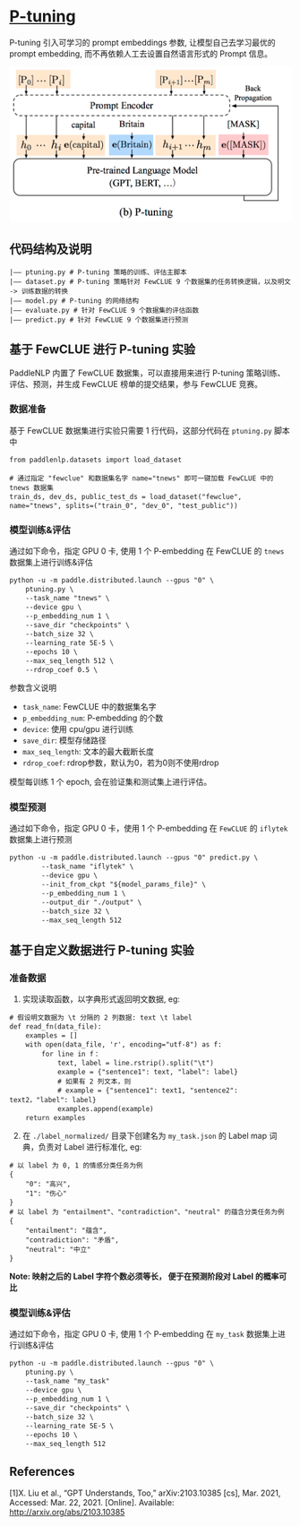 # [P-tuning](https://arxiv.org/pdf/2103.10385.pdf)
P-tuning 引入可学习的 prompt embeddings 参数, 让模型自己去学习最优的 prompt embedding, 而不再依赖人工去设置自然语言形式的 Prompt 信息。

![](./imgs/ptuning.png)

## 代码结构及说明
```
|—— ptuning.py # P-tuning 策略的训练、评估主脚本
|—— dataset.py # P-tuning 策略针对 FewCLUE 9 个数据集的任务转换逻辑，以及明文 -> 训练数据的转换
|—— model.py # P-tuning 的网络结构
|—— evaluate.py # 针对 FewCLUE 9 个数据集的评估函数
|—— predict.py # 针对 FewCLUE 9 个数据集进行预测
```

## 基于 FewCLUE 进行 P-tuning 实验
PaddleNLP 内置了 FewCLUE 数据集，可以直接用来进行 P-tuning 策略训练、评估、预测，并生成 FewCLUE 榜单的提交结果，参与 FewCLUE 竞赛。

###  数据准备
基于 FewCLUE 数据集进行实验只需要  1 行代码，这部分代码在 `ptuning.py` 脚本中

```
from paddlenlp.datasets import load_dataset

# 通过指定 "fewclue" 和数据集名字 name="tnews" 即可一键加载 FewCLUE 中的 tnews 数据集
train_ds, dev_ds, public_test_ds = load_dataset("fewclue", name="tnews", splits=("train_0", "dev_0", "test_public"))
````
### 模型训练&评估
通过如下命令，指定 GPU 0 卡, 使用 1 个 P-embedding 在 FewCLUE 的 `tnews` 数据集上进行训练&评估
```
python -u -m paddle.distributed.launch --gpus "0" \
    ptuning.py \
    --task_name "tnews" \
    --device gpu \
    --p_embedding_num 1 \
    --save_dir "checkpoints" \
    --batch_size 32 \
    --learning_rate 5E-5 \
    --epochs 10 \
    --max_seq_length 512 \
    --rdrop_coef 0.5 \
```
参数含义说明
- `task_name`: FewCLUE 中的数据集名字
- `p_embedding_num`: P-embedding 的个数
- `device`: 使用 cpu/gpu 进行训练
- `save_dir`: 模型存储路径
- `max_seq_length`: 文本的最大截断长度
- `rdrop_coef`: rdrop参数，默认为0，若为0则不使用rdrop

模型每训练 1 个 epoch, 会在验证集和测试集上进行评估。

### 模型预测
通过如下命令，指定 GPU 0 卡，使用 1 个 P-embedding 在 `FewCLUE` 的 `iflytek` 数据集上进行预测
```
python -u -m paddle.distributed.launch --gpus "0" predict.py \
        --task_name "iflytek" \
        --device gpu \
        --init_from_ckpt "${model_params_file}" \
        --p_embedding_num 1 \
        --output_dir "./output" \
        --batch_size 32 \
        --max_seq_length 512
```

## 基于自定义数据进行 P-tuning 实验

### 准备数据
1.  实现读取函数，以字典形式返回明文数据, eg:
```
# 假设明文数据为 \t 分隔的 2 列数据: text \t label
def read_fn(data_file):
    examples = []
    with open(data_file, 'r', encoding="utf-8") as f:
        for line in f：
            text, label = line.rstrip().split("\t")
            example = {"sentence1": text, "label": label}
            # 如果有 2 列文本，则
            # example = {"sentence1": text1, "sentence2": text2，"label": label}
            examples.append(example)
    return examples
```
2.  在 `./label_normalized/` 目录下创建名为 `my_task.json` 的 Label map 词典，负责对 Label 进行标准化, eg:
```
# 以 label 为 0, 1 的情感分类任务为例
{
    "0": "高兴",
    "1": "伤心"
}
# 以 label 为 "entailment"、"contradiction"、"neutral" 的蕴含分类任务为例
{
    "entailment": "蕴含",
    "contradiction": "矛盾",
    "neutral": "中立"
}
```
**Note: 映射之后的 Label 字符个数必须等长， 便于在预测阶段对 Label 的概率可比**
### 模型训练&评估
通过如下命令，指定 GPU 0 卡, 使用 1 个 P-embedding 在 `my_task` 数据集上进行训练&评估
```
python -u -m paddle.distributed.launch --gpus "0" \
    ptuning.py \
    --task_name "my_task"
    --device gpu \
    --p_embedding_num 1 \
    --save_dir "checkpoints" \
    --batch_size 32 \
    --learning_rate 5E-5 \
    --epochs 10 \
    --max_seq_length 512
```

## References
[1]X. Liu et al., “GPT Understands, Too,” arXiv:2103.10385 [cs], Mar. 2021, Accessed: Mar. 22, 2021. [Online]. Available: http://arxiv.org/abs/2103.10385
